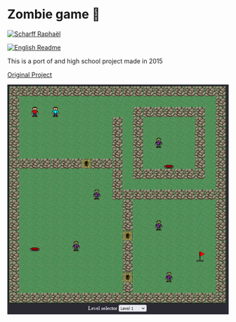 # Zombie game 🧠

[![Scharff Raphaël](https://img.shields.io/badge/Scharff-Raphaël-2980b9.svg)](https://github.com/Raphi-Sch)

[![English Readme](https://img.shields.io/badge/Readme-EN-e67e22.svg)](./readme.md)

This is a port of and high school project made in 2015

[Original Project](https://github.com/Raphi-Sch/Zombie)

![Screenshot](screenshot.png)